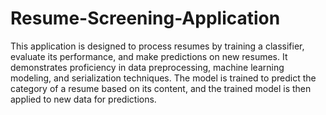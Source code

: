# Resume-Screening-Application

This application is designed to process resumes by training a classifier, evaluate its performance, and make predictions on new resumes. It demonstrates proficiency in data preprocessing, machine learning modeling, and serialization techniques. The model is trained to predict the category of a resume based on its content, and the trained model is then applied to new data for predictions.
